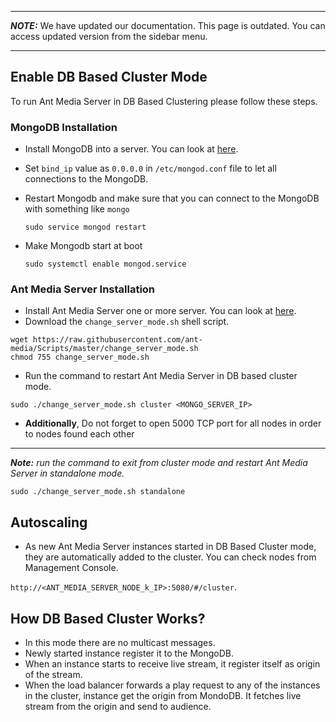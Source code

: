 ***
**_NOTE:_** We have updated our documentation. This page is outdated. You can access updated version from the sidebar menu.
***
## Enable DB Based Cluster Mode
To run Ant Media Server in DB Based Clustering please follow these steps.
### MongoDB Installation
* Install MongoDB into a server. You can look at [here](https://docs.mongodb.com/manual/tutorial/install-mongodb-on-ubuntu/).
* Set `bind_ip` value as `0.0.0.0` in `/etc/mongod.conf` file to let all connections to the MongoDB.
* Restart Mongodb and make sure that you can connect to the MongoDB with something like  `mongo`  

  ```sudo service mongod restart```
* Make Mongodb start at boot 

  ```sudo systemctl enable mongod.service```

### Ant Media Server Installation
* Install Ant Media Server one or more server. You can look at [here](https://github.com/ant-media/Ant-Media-Server/wiki/Getting-Started).
* Download the `change_server_mode.sh` shell script.
```
wget https://raw.githubusercontent.com/ant-media/Scripts/master/change_server_mode.sh
chmod 755 change_server_mode.sh
```
* Run the command to restart Ant Media Server in DB based cluster mode.

`sudo ./change_server_mode.sh cluster <MONGO_SERVER_IP>`

* **Additionally**, Do not forget to open 5000 TCP port for all nodes in order to nodes found each other  
***

_**Note:** run the command to exit from cluster mode and restart Ant Media Server in standalone mode._

`sudo ./change_server_mode.sh standalone`


## Autoscaling
* As new Ant Media Server instances started in DB Based Cluster mode, they are automatically added to the cluster. You can check nodes from Management Console.

`http://<ANT_MEDIA_SERVER_NODE_k_IP>:5080/#/cluster`.

## How DB Based Cluster Works?
* In this mode there are no multicast messages.
* Newly started instance register it to the MongoDB.
* When an instance starts to receive live stream, it register itself as origin of the stream.
* When the load balancer forwards a play request to any of the instances in the cluster, instance get the origin from MondoDB. It fetches live stream from the origin and send to audience.

